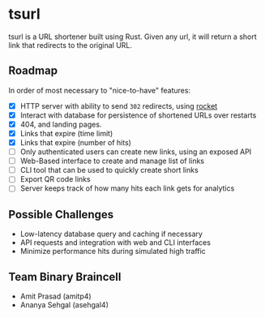 # tsurl
tsurl is a URL shortener built using Rust. Given any url, it will return a short link that redirects to the original URL.

## Roadmap
In order of most necessary to "nice-to-have" features:
* [x] HTTP server with ability to send `302` redirects, using [rocket](https://rocket.rs/)
* [x] Interact with database for persistence of shortened URLs over restarts
* [x] 404, and landing pages.
* [x] Links that expire (time limit)
* [x] Links that expire (number of hits)
* [ ] Only authenticated users can create new links, using an exposed API
* [ ] Web-Based interface to create and manage list of links
* [ ] CLI tool that can be used to quickly create short links
* [ ] Export QR code links
* [ ] Server keeps track of how many hits each link gets for analytics

## Possible Challenges
* Low-latency database query and caching if necessary
* API requests and integration with web and CLI interfaces
* Minimize performance hits during simulated high traffic


## Team Binary Braincell
* Amit Prasad (amitp4)
* Ananya Sehgal (asehgal4)
